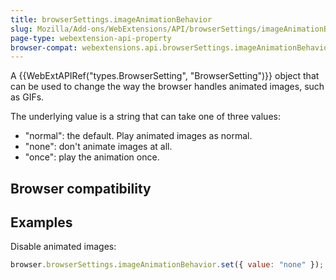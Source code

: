 ```yaml
---
title: browserSettings.imageAnimationBehavior
slug: Mozilla/Add-ons/WebExtensions/API/browserSettings/imageAnimationBehavior
page-type: webextension-api-property
browser-compat: webextensions.api.browserSettings.imageAnimationBehavior
---
```




A {{WebExtAPIRef("types.BrowserSetting", "BrowserSetting")}} object that can be used to change the way the browser handles animated images, such as GIFs.

The underlying value is a string that can take one of three values:

- "normal": the default. Play animated images as normal.
- "none": don't animate images at all.
- "once": play the animation once.

## Browser compatibility



## Examples

Disable animated images:

```js
browser.browserSettings.imageAnimationBehavior.set({ value: "none" });
```


